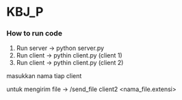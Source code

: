 # KBJ_P

### How to run code
1. Run server -> python server.py
2. Run client -> pythin client.py (client 1)
3. Run client -> pythin client.py (client 2)

masukkan nama tiap client

untuk mengirim file -> /send_file client2 <nama_file.extensi>